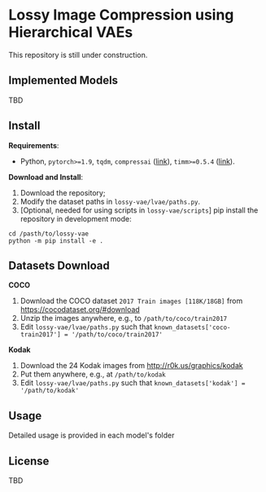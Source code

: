 # Lossy Image Compression using Hierarchical VAEs

This repository is still under construction.

## Implemented Models
TBD


## Install
**Requirements**:
- Python, `pytorch>=1.9`, `tqdm`, `compressai` ([link](https://github.com/InterDigitalInc/CompressAI)), `timm>=0.5.4` ([link](https://github.com/rwightman/pytorch-image-models)).

**Download and Install**:
1. Download the repository;
2. Modify the dataset paths in `lossy-vae/lvae/paths.py`.
3. [Optional, needed for using scripts in `lossy-vae/scripts`] pip install the repository in development mode:
```
cd /pasth/to/lossy-vae
python -m pip install -e .
```

## Datasets Download
**COCO**
1. Download the COCO dataset `2017 Train images [118K/18GB]` from https://cocodataset.org/#download
2. Unzip the images anywhere, e.g., to `/path/to/coco/train2017`
3. Edit `lossy-vae/lvae/paths.py` such that `known_datasets['coco-train2017'] = '/path/to/coco/train2017'`

**Kodak**
1. Download the 24 Kodak images from http://r0k.us/graphics/kodak
2. Put them anywhere, e.g., at `/path/to/kodak`
3. Edit `lossy-vae/lvae/paths.py` such that `known_datasets['kodak'] = '/path/to/kodak'`


## Usage
Detailed usage is provided in each model's folder



<!-- ## Evaluation
TBD

## Training
Training is done by minimizing the `stats['loss']` term returned by the model's `forward()` function.

### Data preparation
We used the COCO dataset for training, and the Kodak images for periodic evaluation.
- COCO: https://cocodataset.org
- Kodak: http://r0k.us/graphics/kodak

### Single GPU training
TBD

### Multi-GPU training
```
torchrun --nproc_per_node 2 train-var-rate.py --model qarv_base --model_args lmb_range=[16,2048] --batch_size 16 --iterations 2_000_000 --workers 6 --wbproject topic --wbgroup exp-lmb16-1024 --wbmode online
``` -->


## License
TBD
